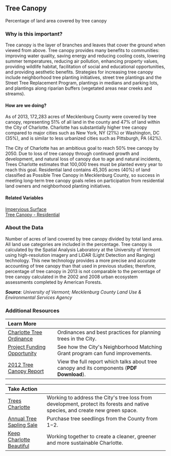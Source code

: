 ## Tree Canopy
Percentage of land area covered by tree canopy 

### Why is this important?
Tree canopy is the layer of branches and leaves that cover the ground when viewed from above. Tree canopy provides many benefits to communities: improving water quality, saving energy and reducing cooling costs, lowering summer temperatures, reducing air pollution, enhancing property values, providing wildlife habitat, facilitation of social and educational opportunities, and providing aesthetic benefits. Strategies for increasing tree canopy include neighborhood tree planting initiatives, street tree plantings and the Street Tree Replacement Program, plantings in medians and parking lots, and plantings along riparian buffers (vegetated areas near creeks and streams). 

#### How are we doing?
As of 2013, 172,283 acres of Mecklenburg County were covered by tree canopy, representing 51% of all land in the county and 47% of land within the City of Charlotte. Charlotte has substantially higher tree canopy compared to major cities such as New York, NY (21%) or Washington, DC (35%), and is similar to less urbanized cities such as Pittsburgh, PA (42%). 

The City of Charlotte has an ambitious goal to reach 50% tree canopy by 2050. Due to loss of tree canopy through continued growth and development, and natural loss of canopy due to age and natural incidents, Trees Charlotte estimates that 100,000 trees must be planted every year to reach this goal. Residential land contains 45,305 acres (40%) of land classified as Possible Tree Canopy in Mecklenburg County, so success in meeting long-term tree canopy goals relies on participation from residential land owners and neighborhood planting initiatives. 

#### Related Variables
<a href="javascript:void(0)" onclick="changeMetric('m4')">Impervious Surface</a>  
<a href="javascript:void(0)" onclick="changeMetric('m49')">Tree Canopy - Residential</a>  

### About the Data
Number of acres of land covered by tree canopy divided by total land area. All land use categories are included in the percentage. Tree canopy is calculated by the Spatial Analysis Laboratory at the University of Vermont using high-resolution imagery and LiDAR (Light Detection and Ranging) technology. This new technology provides a more precise and accurate accounting of tree canopy than that used in previous studies; therefore, percentage of tree canopy in 2013 is not comparable to the percentage of tree canopy calculated in the 2002 and 2008 urban ecosystem assessments completed by American Forests. 

_**Source**: University of Vermont; Mecklenburg County Land Use & Environmental Services Agency_

### Additional Resources
| Learn More |  | 
| :- | :- |
|[Charlotte Tree Ordinance](http://www.charmeck.org/city/charlotte/epm/Services/LandDevelopment/trees/Pages/City%20of%20Charlotte%20Tree%20Ordinance%20and%20Guidelines.aspx)| Ordinances and best practices for planning trees in the City.
|[Project Funding Opportunity](http://charmeck.org/city/charlotte/nbs/communityengagement/nmg/Pages/default.aspx)| See how the City's Neighborhood Matching Grant program can fund improvements.
|[2012 Tree Canopy Report](http://treescharlotte.org/wp-content/uploads/2014/02/TreeCanopy_Report_MecklenburgCountyNC.pdf) | View the full report which talks about tree canopy and its components (**PDF Download**).
 
| Take Action |  | 
| :- | :- |
|[Trees Charlotte](http://www.treescharlotte.org)| Working to address the City's tree loss from development, protect its forests and native species, and create new green space.
|[Annual Tree Sapling Sale](http://charmeck.org/mecklenburg/county/LUESA/WaterandLandResources/Conservation/Pages/Tree%20Seedling%20Sale.aspx)|Purchase tree seedlings from the County from $1-$2.
|[Keep Charlotte Beautiful](http://charmeck.org/city/charlotte/nbs/kcb/Pages/home.aspx)| Working together to create a cleaner, greener and more sustainable Charlotte.